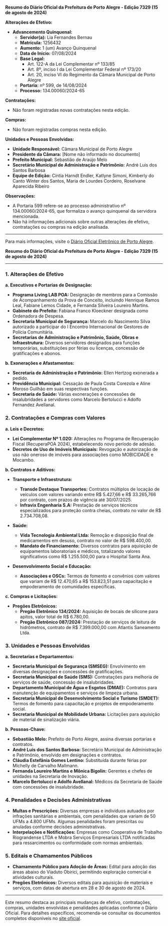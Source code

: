 **Resumo do Diário Oficial da Prefeitura de Porto Alegre - Edição 7329 (15 de agosto de 2024)**

**Alterações de Efetivo:**
- **Advancemento Quinquenal:**
  - **Servidor(a):** Lia Fernandes Bernau
  - **Matrícula:** 1256432
  - **Aumento:** 1 (um) Avanço Quinquenal
  - **Data de Início:** 07/08/2024
  - **Base Legal:**
    - Art. 122-A da Lei Complementar nº 133/85
    - Art. 8º, inciso I da Lei Complementar Federal nº 173/20
    - Art. 20, inciso VI do Regimento da Câmara Municipal de Porto Alegre
  - **Portaria:** nº 599, de 14/08/2024
  - **Processo:** 134.00060/2024-65

**Contratações:**
- Não foram registradas novas contratações nesta edição.

**Compras:**
- Não foram registradas compras nesta edição.

**Unidades e Pessoas Envolvidas:**
- **Unidade Responsável:** Câmara Municipal de Porto Alegre
- **Presidente da Câmara:** [Nome não informado no documento]
- **Prefeito Municipal:** Sebastião de Araújo Melo
- **Secretário Municipal de Administração e Patrimônio:** André Luis dos Santos Barbosa
- **Equipe de Edição:** Cíntia Harndt Endler, Katlyne Simoni, Kimberly do Canto Winter dos Santos, Maria de Lourdes Cordeiro, Roselvane Aparecida Ribeiro

**Observações:**
- A Portaria 599 refere-se ao processo administrativo nº 134.00060/2024-65, que formaliza o avanço quinquenal da servidora mencionada.
- Não há informações adicionais sobre outras alterações de efetivo, contratações ou compras na edição analisada.

---

Para mais informações, visite o [Diário Oficial Eletrônico de Porto Alegre](http://www.portoalegre.rs.gov.br/dopa).

**Resumo do Diário Oficial da Prefeitura de Porto Alegre - Edição 7329 (15 de agosto de 2024)**

---

### **1. Alterações de Efetivo**

**a. Executivos e Portarias de Designação:**
- **Programa Living LAB POA:** Designação de membros para a Comissão de Acompanhamento da Prova de Conceito, incluindo Henrique Ramos Leal, Fabiane Lemos Cidade, e Fernanda Silveira Loureiro Martins.
- **Gabinete do Prefeito:** Fabiana Franco Kloeckner designada como Ordenadora de Despesa.
- **Secretaria Municipal de Segurança:** Marcelo do Nascimento Silva autorizado a participar do I Encontro Internacional de Gestores de Polícia Comunitária.
- **Secretarias de Administração e Patrimônio, Saúde, Obras e Infraestrutura:** Diversos servidores designados para funções temporárias, substituições por férias ou licenças, concessão de gratificações e abonos.

**b. Exonerações e Afastamentos:**
- **Secretaria de Administração e Patrimônio:** Ellen Hertzog exonerada a pedido.
- **Previdência Municipal:** Cessação de Paula Costa Corezola e Aline Moroso Guilhão em suas respectivas funções.
- **Secretaria de Saúde:** Várias exonerações e concessões de insalubridades a servidores como Marcelo Bertolucci e Adolfo Fernandez Avellanal.

### **2. Contratações e Compras com Valores**

**a. Leis e Decretos:**
- **Lei Complementar Nº 1.020:** Alterações no Programa de Recuperação Fiscal (RecuperaPOA 2024), estabelecendo novo período de adesão.
- **Decretos de Uso de Imóveis Municipais:** Revogação e autorização de uso não oneroso de imóveis para associações como MOBICIDADE e Mocambo.

**b. Contratos e Aditivos:**
- **Transporte e Infraestrutura:**
  - **Transde Destaque Transportes:** Contratos múltiplos de locação de veículos com valores variando entre R$ 5.427,66 e R$ 33.265,766 por contrato, com prazos de vigência até 30/07/2025.
  - **Infravix Engenharia S.A:** Prestação de serviços técnicos especializados para proteção contra cheias, contrato no valor de R$ 2.734.708,08.
  
- **Saúde:**
  - **Vida Tecnologia Ambiental Ltda:** Remoção e disposição final de medicamentos em desuso, contrato no valor de R$ 598.400,00.
  - **Mandato de Financiamento:** Diversos contratos para aquisição de equipamentos laboratoriais e médicos, totalizando valores significativos como R$ 1.255.500,00 para o Hospital Santa Ana.

- **Desenvolvimento Social e Educação:**
  - **Associações e OSCs:** Termos de fomento e convênios com valores que variam de R$ 12.470,65 a R$ 153.823,51 para capacitação e empoderamento de comunidades específicas.

**c. Compras e Licitações:**
- **Pregões Eletrônicos:**
  - **Pregão Eletrônico 134/2024:** Aquisição de bocais de silicone para apitos, valor total de R$ 6.780,00.
  - **Pregão Eletrônico 087/2024:** Prestação de serviços de leitura de hidrômetros, contrato de R$ 7.399.000,00 com Atlantis Saneamento Ltda.

### **3. Unidades e Pessoas Envolvidas**

**a. Secretarias e Departamentos:**
- **Secretaria Municipal de Segurança (SMSEG):** Envolvimento em diversas designações e concessões de gratificações.
- **Secretaria Municipal de Saúde (SMS):** Contratações para melhoria de serviços de saúde, concessão de insalubridades.
- **Departamento Municipal de Água e Esgotos (DMAE):** Contratos para manutenção de equipamentos e serviços de limpeza urbana.
- **Secretaria Municipal de Desenvolvimento Social e Turismo (SMDET):** Termos de fomento para capacitação e projetos de empoderamento social.
- **Secretaria Municipal de Mobilidade Urbana:** Licitações para aquisição de material de sinalização viária.

**b. Pessoas-Chave:**
- **Sebastião Melo:** Prefeito de Porto Alegre, assina diversas portarias e contratos.
- **André Luis dos Santos Barbosa:** Secretário Municipal de Administração e Patrimônio, envolvido em designações e contratos.
- **Cláudia Estefânia Gomes Lentino:** Substituída durante férias por Michelly de Carvalho Mallmann.
- **Fernanda Loureiro Martins e Mônica Bigolin:** Gerentes e chefes de unidades na Secretaria de Inovação.
- **Marcelo Bertolucci e Adolfo Avellanal:** Médicos da Secretaria de Saúde com concessões de insalubridade.

### **4. Penalidades e Decisões Administrativas**

- **Multas e Prescrições:** Diversas empresas e indivíduos autuados por infrações sanitárias e ambientais, com penalidades que variam de 50 UFMs a 4.800 UFMs. Algumas penalidades foram prescritas ou anuladas conforme decisões administrativas.
- **Interpelações e Notificações:** Empresas como Cooperativa de Trabalho Riograndense LTDA e Mobra Serviços Empresariais LTDA notificadas para ressarcimentos ou conformidade com normas ambientais.

### **5. Editais e Chamamentos Públicos**

- **Chamamento Público para Adoção de Áreas:** Edital para adoção das áreas abaixo do Viaduto Obirici, permitindo exploração comercial e atividades culturais.
- **Pregões Eletrônicos:** Diversos editais para aquisição de materiais e serviços, com datas de abertura em 28 e 30 de agosto de 2024.

---

Este resumo destaca as principais mudanças de efetivo, contratações, compras, unidades envolvidas e penalidades aplicadas conforme o Diário Oficial. Para detalhes específicos, recomenda-se consultar os documentos completos disponíveis no [site oficial](http://www.portoalegre.rs.gov.br/dopa/).